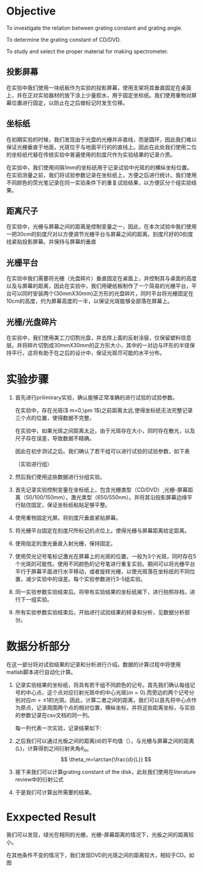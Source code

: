 # Objective

To investigate the relation between grating constant and grating angle.

To determine the grating constant of CD/DVD.

To study and select the proper material for making spectrometer.





## 投影屏幕

在实验中我们使用一块纸板作为实验的投影屏幕，使用支架将其垂直固定在桌面上，并在正对实验器材的放下涂上少量胶水，用于固定坐标纸。我们使用重物对屏幕位置进行固定，以防止在之后做标记时发生位移。

## 坐标纸

在初期实验的时候，我们发现由于光盘的光栅并非直线，而是圆环，因此我们难以保证光栅垂直于地面，光斑位于与地面平行的的直线上。因此在此处我们使用二位的坐标纸代替在传统实验中普遍使用的刻度尺作为实验结果的记录介质。

在实验中，我们使用间隔1mm的坐标纸用于记录试验中光斑的的横纵坐标位置。在实验测量之前，我们将试验参数记录在坐标纸上，方便之后进行统计。我们使用不同颜色的荧光笔记录在同一实验条件下的重复试验结果，以方便区分个组实验结果。

## 距离尺子

在实验中，光栅与屏幕之间的距离是控制变量之一，因此，在本次试验中我们使用一把30cm的刻度尺对以方便调节光栅平台与屏幕之间的距离。刻度尺好的0刻度线紧贴投影屏幕。并保持与屏幕的垂直

## 光栅平台

在实验中我们需要将光栅（光盘碎片）垂直固定在桌面上，并控制其与桌面的高度以及与屏幕的距离，因此在实验中，我们用硬纸板制作了一个简易的光栅平台，平台可以同时安装两个(30mmX30mm)正方形的光盘碎片，同时平台将光栅固定在10cm的高度，约为屏幕高度的一半，以保证光斑能够全部落在屏幕上。

## 光栅/光盘碎片

在实验中，我们使用美工刀切割光盘，并去除上面的反射涂层，仅保留塑料信息层。并将碎片切割成30mmX30mm的正方形大小，其中的一对边与环形的半径保持平行，这将有助于在之后的设计中，保证光斑尽可能的水平分布。





# 实验步骤

1. 首先进行prilimirary实验，确认能够正常准确的进行试验的试验参数。

   在实验中，存在光斑($ m=0,\pm 1$)之前距离太远,使得坐标纸无法完整记录三个点的位置，使得数据不完整。

   在实验中，如果光斑之间距离太近，由于光斑存在大小，同时存在散光，以及尺子存在误差，导致数据不精确。

   因此在初步测试之后。我们确认了若干组可以进行试验的试验参数，如下表

   （实验进行组）

2. 然后我们使用这些数据进行分组实验。

3. 首先记录实验控制变量在坐标纸上，包含光栅类型（CD/DVD）,光栅-屏幕距离（50/100/150mm），激光类型（650/550nm）。并将其沿投影屏幕边缘平行贴住固定，保证坐标纸粘贴足够平整。

4. 使用重物固定光屏。将刻度尺垂直紧贴屏幕。

5. 将光栅平台固定在刻度尺所标记的点位上。使得光栅与屏幕距离给定距离。

6. 使用指定的激光垂直入射光栅，保持固定。

7. 使用荧光记号笔标记激光在屏幕上的光斑的位置，一般为3个光斑，同时存在5个光斑的可能性。使用不同颜色的记号笔进行重复实验。期间可以将光栅平台平行于屏幕平面进行水平移动，或者旋转光栅，以使光斑落在坐标纸的不同位置，减少实验中的误差。每个实验参数进行3-5组实验。

8. 同一实验参数实验结束后。将带有实验结果的坐标纸揭下，进行拍照存档，进行下一组实验。

9. 所有实验参数实验结束后，开始进行试验结果的转录和分析，见数据分析部分。





# 数据分析部分

在这一部分将对试验结果的记录和分析进行介绍。数据的计算过程中将使用matlab脚本进行自动化计算。

1. 记录实验结果的坐标纸，将具有若干组不同颜色的记号。首先我们确认每组记号的中心点，这个点对应衍射光斑中的中心光斑($m=0$).而旁边的两个记号分别对应$m=\pm1$的光斑。因此，计算二者之间的距离，我们可以首先将中心点作为原点，记录周围两个点的相对位置，横纵坐标，并将这些距离坐标，与实验的参数记录在csv文档的同一列。

   每一列代表一次实验，记录结果如下:

2. 之后我们可以通过光板之间的距离(d)的平均值（），与光栅与屏幕之间的距离(L)，计算得到之间衍射夹角$\theta_m$,
   $$
   \theta_m=\arctan{\frac{d}{L}}
   $$

3. 接下来我们可以计算grating constant of the disk，此处我们使用在literature review中的衍射公式

4. 于是我们可计算出所需要的结果。



# Exxpected Result

我们可以发现，绿光在相同的光栅，光栅-屏幕距离的情况下，光板之间的距离较小。

在其他条件不变的情况下，我们发现DVD的光斑之间的距离较大，相较于CD。如图



